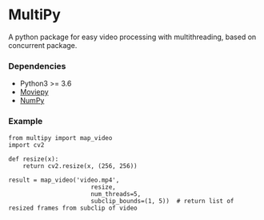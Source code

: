 # MultiPy
A python package for easy video processing with multithreading, based on concurrent package.

### Dependencies
* Python3 >= 3.6
* [Moviepy](https://github.com/Zulko/moviepy)
* [NumPy](https://github.com/numpy/numpy)

### Example
```
from multipy import map_video
import cv2

def resize(x):
    return cv2.resize(x, (256, 256))

result = map_video('video.mp4',
                       resize,
                       num_threads=5, 
                       subclip_bounds=(1, 5))  # return list of resized frames from subclip of video
```